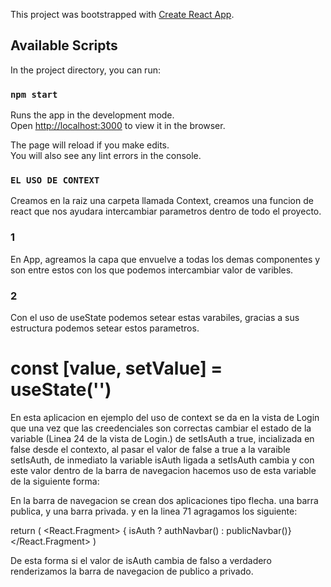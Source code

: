 This project was bootstrapped with [Create React App](https://github.com/facebook/create-react-app).

## Available Scripts

In the project directory, you can run:

### `npm start`

Runs the app in the development mode.<br />
Open [http://localhost:3000](http://localhost:3000) to view it in the browser.

The page will reload if you make edits.<br />
You will also see any lint errors in the console.



### `EL USO DE CONTEXT`
Creamos en la raiz una carpeta llamada Context, creamos una funcion de react que nos ayudara intercambiar parametros dentro de todo el proyecto. 
### 1
En App, agreamos la capa que envuelve a todas los demas componentes y son entre estos con los que podemos intercambiar valor de varibles.
### 2
Con el uso de useState podemos setear estas varabiles, gracias a sus estructura podemos setear estos parametros.

# const [value, setValue] = useState('')

En esta aplicacion en ejemplo del uso de context se da en la vista de Login que una vez que las creedenciales son correctas cambiar el estado de la variable (Linea 24 de la vista de Login.) de setIsAuth a true, incializada en false desde el contexto, al pasar el valor de false a true a la varaible setIsAuth, de inmediato la variable isAuth ligada a setIsAuth cambia y con este valor dentro de la barra de navegacion hacemos uso de esta variable de la siguiente forma: 

En la barra de navegacion se crean dos aplicaciones tipo flecha. una barra publica, y una barra privada.
y en la linea 71 agragamos los siguiente: 

  return (
    <React.Fragment>
      { isAuth 
          ? authNavbar()
          : publicNavbar()}
    </React.Fragment>
  )
  
  De esta forma si el valor de isAuth cambia de falso a verdadero renderizamos la barra de navegacion de publico a privado.
  
   
